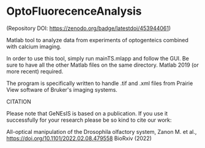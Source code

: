 # OptoFluorecenceAnalysis
(Repository DOI: https://zenodo.org/badge/latestdoi/453944061)

Matlab tool to analyze data from experiments of optogenteics combined with calcium imaging.

In order to use this tool, simply run mainTS.mlapp and follow the GUI. Be sure to have all the other Matlab files on the same directory. Matlab 2019 (or more recent) required.

The program is specifically written to handle .tif and .xml files from Prairie View software of Bruker's imaging systems.

CITATION

Please note that GeNEsIS is based on a publication. If you use it successfully for your research please be so kind to cite our work:

All-optical manipulation of the Drosophila olfactory system, Zanon M. et al., https://doi.org/10.1101/2022.02.08.479558 BioRxiv (2022)
